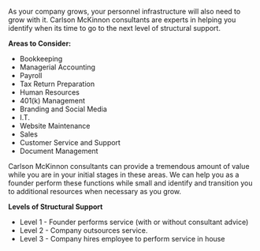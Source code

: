 
As your company grows, your personnel infrastructure will also need to grow with it. Carlson McKinnon consultants are experts in helping you identify when its time to go to the next level of structural support.

**Areas to Consider:**

* Bookkeeping
* Managerial Accounting
* Payroll
* Tax Return Preparation
* Human Resources
* 401(k) Management
* Branding and Social Media
* I.T.
* Website Maintenance
* Sales
* Customer Service and Support
* Document Management

Carlson McKinnon consultants can provide a tremendous amount of value while you are in your initial stages in these areas. We can help you as a founder perform these functions while small and identify and transition you to additional resources when necessary as you grow.

**Levels of Structural Support**

* Level 1 - Founder performs service (with or without consultant advice)
* Level 2 - Company outsources service.
* Level 3 - Company hires employee to perform service in house
